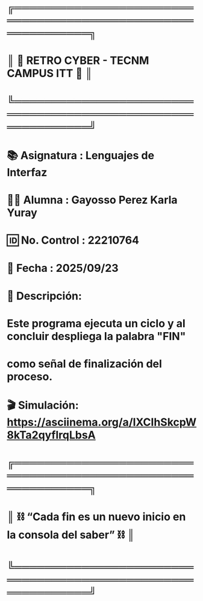 
# ╔════════════════════════════════════════════════════════════╗
# ║  🌌 RETRO CYBER - TECNM CAMPUS ITT 🌌                      ║
# ╚════════════════════════════════════════════════════════════╝
# 📚 Asignatura : Lenguajes de Interfaz
# 👩‍💻 Alumna     : Gayosso Perez Karla Yuray
# 🆔 No. Control : 22210764
# 📅 Fecha      : 2025/09/23
#
# 📝 Descripción:
# Este programa ejecuta un ciclo y al concluir despliega la palabra "FIN"
# como señal de finalización del proceso.
#
# 🎬 Simulación: https://asciinema.org/a/IXCIhSkcpW8kTa2qyflrqLbsA
#
# ╔════════════════════════════════════════════════════════════╗
# ║   ⛓️ “Cada fin es un nuevo inicio en la consola del saber” ⛓️  ║
# ╚════════════════════════════════════════════════════════════╝
